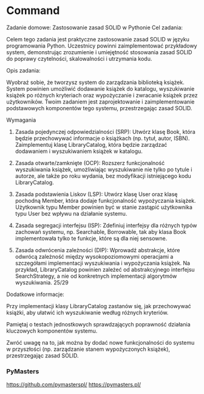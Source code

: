 # Command 

Zadanie domowe: Zastosowanie zasad SOLID w Pythonie
Cel zadania:

Celem tego zadania jest praktyczne zastosowanie zasad SOLID w języku programowania Python. Uczestnicy powinni
zaimplementować przykładowy system, demonstrując zrozumienie i umiejętność stosowania zasad SOLID do
poprawy czytelności, skalowalności i utrzymania kodu.

Opis zadania:

Wyobraź sobie, że tworzysz system do zarządzania biblioteką książek. System powinien umożliwić dodawanie książek
do katalogu, wyszukiwanie książek po różnych kryteriach oraz wypożyczanie i zwracanie książek przez użytkowników.
Twoim zadaniem jest zaprojektowanie i zaimplementowanie podstawowych komponentów tego systemu,
przestrzegając zasad SOLID.

Wymagania

1. Zasada pojedynczej odpowiedzialności (SRP):
Utwórz klasę Book, która będzie przechowywać informacje o książkach (np. tytuł, autor, ISBN).
Zaimplementuj klasę LibraryCatalog, która będzie zarządzać dodawaniem i wyszukiwaniem książek w
katalogu.
 
2. Zasada otwarte/zamknięte (OCP):
Rozszerz funkcjonalność wyszukiwania książek, umożliwiając wyszukiwanie nie tylko po tytule i autorze, ale
także po roku wydania, bez modyfikacji istniejącego kodu LibraryCatalog.

3. Zasada podstawienia Liskov (LSP):
Utwórz klasę User oraz klasę pochodną Member, która dodaje funkcjonalność wypożyczania książek.
Użytkownik typu Member powinien być w stanie zastąpić użytkownika typu User bez wpływu na działanie
systemu.

4. Zasada segregacji interfejsu (ISP):
Zdefiniuj interfejsy dla różnych typów zachowań systemu, np. Searchable, Borrowable, tak aby klasa
Book implementowała tylko te funkcje, które są dla niej sensowne.

5. Zasada odwrócenia zależności (DIP):
Wprowadź abstrakcje, które odwrócą zależność między wysokopoziomowymi operacjami a szczegółami
implementacji wyszukiwania i wypożyczania książek. Na przykład, LibraryCatalog powinien zależeć od
abstrakcyjnego interfejsu SearchStrategy, a nie od konkretnych implementacji algorytmów wyszukiwania.
25/29

Dodatkowe informacje:

Przy implementacji klasy LibraryCatalog zastanów się, jak przechowywać książki, aby ułatwić ich
wyszukiwanie według różnych kryteriów.

Pamiętaj o testach jednostkowych sprawdzających poprawność działania kluczowych komponentów systemu.

Zwróć uwagę na to, jak można by dodać nowe funkcjonalności do systemu w przyszłości (np. zarządzanie stanem
wypożyczonych książek), przestrzegając zasad SOLID.

### PyMasters
https://github.com/pymasterspl/
https://pymasters.pl/